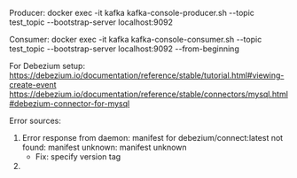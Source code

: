 Producer:
docker exec -it kafka kafka-console-producer.sh --topic test_topic --bootstrap-server localhost:9092

Consumer:
docker exec -it kafka kafka-console-consumer.sh --topic test_topic --bootstrap-server localhost:9092 --from-beginning

For Debezium setup:
https://debezium.io/documentation/reference/stable/tutorial.html#viewing-create-event
https://debezium.io/documentation/reference/stable/connectors/mysql.html#debezium-connector-for-mysql

Error sources:
1. Error response from daemon: manifest for debezium/connect:latest not found: manifest unknown: manifest unknown
    - Fix: specify version tag
2. 